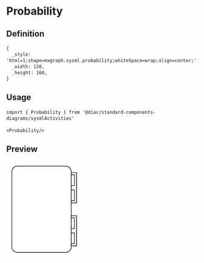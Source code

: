 # Probability

## Definition

```
{
  _style: 'html=1;shape=mxgraph.sysml.probability;whiteSpace=wrap;align=center;',
  _width: 120,
  _height: 160,
}
```

## Usage

```
import { Probability } from '@diac/standard-components-diagrams/sysmlActivities'

<Probability/>
```

## Preview

<img src="./probability.png" width="200"/>
